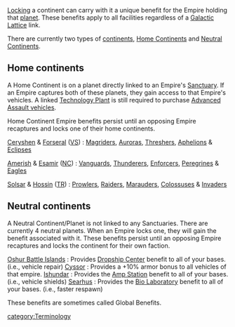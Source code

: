 [Locking](Continental_lock.md) a continent can carry with it a
unique benefit for the Empire holding that [planet](planet.md).
These benefits apply to all facilities regardless of a [Galactic
Lattice](Galactic_Lattice.md) link.

There are currently two types of [continents](continent.md),
[Home Continents](Home_Continent.md) and [Neutral
Continents](Neutral_Continent.md).

## Home continents

A Home Continent is on a planet directly linked to an Empire's
[Sanctuary](Sanctuary.md). If an Empire captures both of these
planets, they gain access to that Empire's vehicles. A linked
[Technology Plant](Technology_Plant.md) is still required to
purchase [Advanced Assault
vehicles](Advanced_Assault_vehicles.md).

Home Continent Empire benefits persist until an opposing Empire
recaptures and locks one of their home continents.

[Ceryshen](Ceryshen.md) & [Forseral](Forseral.md) ([VS](VS.md)) : [Magriders](Magrider.md), [Auroras](Aurora.md), [Threshers](Thresher.md), [Aphelions](Aphelion.md) & [Eclipses](Eclipse.md)

<!-- -->

[Amerish](Amerish.md) & [Esamir](Esamir.md) ([NC](NC.md)) : [Vanguards](Vanguard.md), [Thunderers](Thunderer.md), [Enforcers](Enforcer.md), [Peregrines](Peregrine.md) & [Eagles](Eagle.md)

<!-- -->

[Solsar](Solsar.md) & [Hossin](Hossin.md) ([TR](TR.md)) : [Prowlers](Prowler.md), [Raiders](Raider.md), [Marauders](Marauder.md), [Colossuses](Colossus.md) & [Invaders](Invader.md)

## Neutral continents

A Neutral Continent/Planet is not linked to any Sanctuaries. There are
currently 4 neutral planets. When an Empire locks one, they will gain
the benefit associated with it. These benefits persist until an opposing
Empire recaptures and locks the continent for their own faction.

[Oshur Battle Islands](Oshur.md) : Provides [Dropship Center](Dropship_Center.md) benefit to all of your bases. (i.e., vehicle repair)
[Cyssor](Cyssor.md) : Provides a +10% armor bonus to all vehicles of that empire.
[Ishundar](Ishundar.md) : Provides the [Amp Station](Amp_Station.md) benefit to all of your bases. (i.e., vehicle shields)
[Searhus](Searhus.md) : Provides the [Bio Laboratory](Bio_Laboratory.md) benefit to all of your bases. (i.e., faster respawn)

These benefits are sometimes called Global Benefits.

[category:Terminology](category:Terminology.md)
